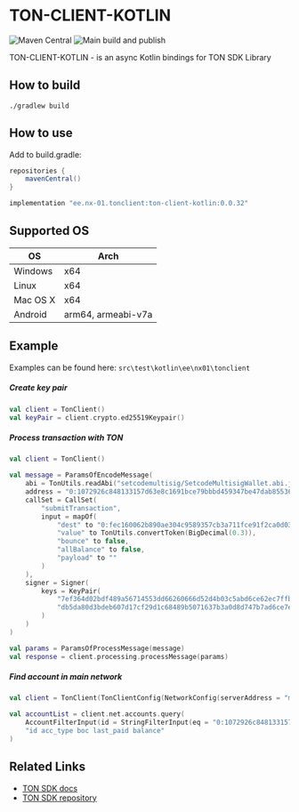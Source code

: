 # TON-CLIENT-KOTLIN

![Maven Central](https://img.shields.io/maven-central/v/ee.nx-01.tonclient/ton-client-kotlin)
![Main build and publish](https://github.com/mdorofeev/ton-client-kotlin/workflows/Main%20build%20and%20publish/badge.svg)

TON-CLIENT-KOTLIN - is an async Kotlin bindings for TON SDK Library 

## How to build

    ./gradlew build

## How to use

Add to build.gradle:

```groovy
repositories {
    mavenCentral()
}
```

```groovy
implementation "ee.nx-01.tonclient:ton-client-kotlin:0.0.32"
```

## Supported OS 

OS       | Arch    
-------- |-----------
Windows  | x64 
Linux    | x64
Mac OS X | x64
Android  | arm64, armeabi-v7a

## Example

Examples can be found here: `src\test\kotlin\ee\nx01\tonclient`

##### Create key pair
```kotlin
val client = TonClient()
val keyPair = client.crypto.ed25519Keypair()
```
##### Process transaction with TON

```kotlin
val client = TonClient()

val message = ParamsOfEncodeMessage(
    abi = TonUtils.readAbi("setcodemultisig/SetcodeMultisigWallet.abi.json"),
    address = "0:1072926c848133157d63e8c1691bce79bbbd459347be47dab85536903894aeb3",
    callSet = CallSet(
        "submitTransaction",
        input = mapOf(
            "dest" to "0:fec160062b890ae304c9589357cb3a711fce91f2ca0d03852668de01a507671c",
            "value" to TonUtils.convertToken(BigDecimal(0.3)),
            "bounce" to false,
            "allBalance" to false,
            "payload" to ""
        )
    ),
    signer = Signer(
        keys = KeyPair(
            "7ef364d02bdf489a56714553dd66260666d52d4b03c5abd6ce62ec7ffbc0a2ca",
            "db5da80d3bdeb607d17cf29d1c68489b5071637b3a0d8d747b7ad6ce7e89e5c0"
        )
    )
)

val params = ParamsOfProcessMessage(message)
val response = client.processing.processMessage(params)
```

##### Find account in main network

```kotlin
val client = TonClient(TonClientConfig(NetworkConfig(serverAddress = "main.ton.dev")))

val accountList = client.net.accounts.query(
    AccountFilterInput(id = StringFilterInput(eq = "0:1072926c848133157d63e8c1691bce79bbbd459347be47dab85536903894aeb3")),
    "id acc_type boc last_paid balance"
)
```

## Related Links

- [TON SDK docs](https://github.com/tonlabs/TON-SDK/blob/master/docs/modules.md)
- [TON SDK repository](https://github.com/tonlabs/TON-SDK)

